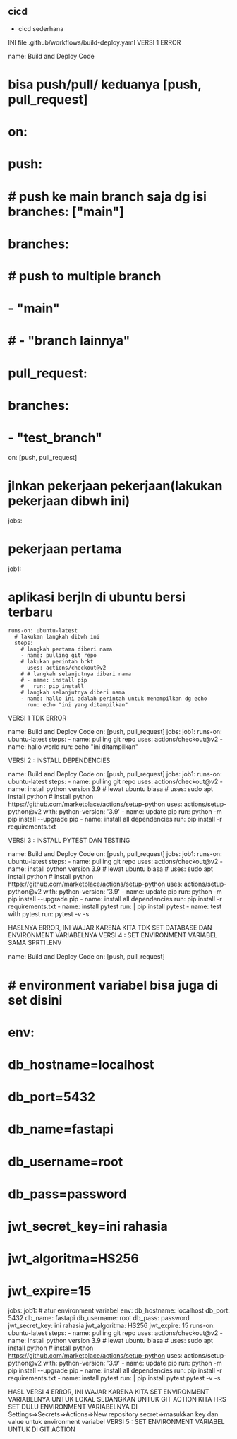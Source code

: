 ## cicd
<ul>
    <li>cicd sederhana</li>
</ul>
INI file .github/workflows/build-deploy.yaml
VERSI 1 ERROR

name: Build and Deploy Code
# bisa push/pull/ keduanya [push, pull_request]
# on:
#   push:
#   # push ke main branch saja dg isi branches: ["main"]
#     branches:
#     # push to multiple branch
#       - "main"
#       # - "branch lainnya"
#   pull_request:
#     branches:
#     - "test_branch"
on: [push, pull_request]
# jlnkan pekerjaan pekerjaan(lakukan pekerjaan dibwh ini)
jobs:
  # pekerjaan pertama
  job1: 
  # aplikasi berjln di ubuntu bersi terbaru
    runs-on: ubuntu-latest
      # lakukan langkah dibwh ini
      steps:
        # langkah pertama diberi nama
        - name: pulling git repo
        # lakukan perintah brkt
          uses: actions/checkout@v2
        # # langkah selanjutnya diberi nama
        # - name: install pip
        #   run: pip install
        # langkah selanjutnya diberi nama
        - name: hallo ini adalah perintah untuk menampilkan dg echo
          run: echo "ini yang ditampilkan"

VERSI 1 TDK ERROR

name: Build and Deploy Code
on: [push, pull_request]
jobs:
  job1:
    runs-on: ubuntu-latest
    steps:
      - name: pulling git repo
        uses: actions/checkout@v2
      - name: hallo world
        run: echo "ini ditampilkan"


VERSI 2 : INSTALL DEPENDENCIES

name: Build and Deploy Code
on: [push, pull_request]
jobs:
  job1:
    runs-on: ubuntu-latest
    steps:
      - name: pulling git repo
        uses: actions/checkout@v2
      - name: install python version 3.9
        # lewat ubuntu biasa 
        # uses: sudo apt install python
        # install python https://github.com/marketplace/actions/setup-python
        uses: actions/setup-python@v2
        with:
          python-version: '3.9'
      - name: update pip
        run: python -m pip install --upgrade pip
      - name: install all dependencies
        run: pip install -r requirements.txt

VERSI 3 : INSTALL PYTEST DAN TESTING

name: Build and Deploy Code
on: [push, pull_request]
jobs:
  job1:
    runs-on: ubuntu-latest
    steps:
      - name: pulling git repo
        uses: actions/checkout@v2
      - name: install python version 3.9
        # lewat ubuntu biasa 
        # uses: sudo apt install python
        # install python https://github.com/marketplace/actions/setup-python
        uses: actions/setup-python@v2
        with:
          python-version: '3.9'
      - name: update pip
        run: python -m pip install --upgrade pip
      - name: install all dependencies
        run: pip install -r requirements.txt
      - name: install pytest
        run: |
          pip install pytest
      - name: test with pytest
        run: pytest -v -s

HASLNYA ERROR, INI WAJAR KARENA KITA TDK SET DATABASE DAN ENVIRONMENT VARIABELNYA
VERSI 4 : SET ENVIRONMENT VARIABEL SAMA SPRTI .ENV

name: Build and Deploy Code
on: [push, pull_request]
# # environment variabel bisa juga di set disini
# env:
#   db_hostname=localhost
#   db_port=5432
#   db_name=fastapi
#   db_username=root 
#   db_pass=password
#   jwt_secret_key=ini rahasia 
#   jwt_algoritma=HS256
#   jwt_expire=15
jobs:
  job1:
    # atur environment variabel
    env:
      db_hostname: localhost
      db_port: 5432
      db_name: fastapi
      db_username: root 
      db_pass: password
      jwt_secret_key: ini rahasia 
      jwt_algoritma: HS256
      jwt_expire: 15
    runs-on: ubuntu-latest
    steps:
      - name: pulling git repo
        uses: actions/checkout@v2
      - name: install python version 3.9
        # lewat ubuntu biasa 
        # uses: sudo apt install python
        # install python https://github.com/marketplace/actions/setup-python
        uses: actions/setup-python@v2
        with:
          python-version: '3.9'
      - name: update pip
        run: python -m pip install --upgrade pip
      - name: install all dependencies
        run: pip install -r requirements.txt
      - name: install pytest
        run: |
          pip install pytest
          pytest -v -s


HASL VERSI 4 ERROR, INI WAJAR KARENA KITA SET ENVIRONMENT VARIABELNYA UNTUK LOKAL SEDANGKAN UNTUK GIT ACTION KITA HRS SET DULU
ENVIRONMENT VARIABELNYA DI Settings=>Secrets=>Actions=>New repository secret=>masukkan key dan value untuk environment variabel
VERSI 5 : SET ENVIRONMENT VARIABEL UNTUK DI GIT ACTION
